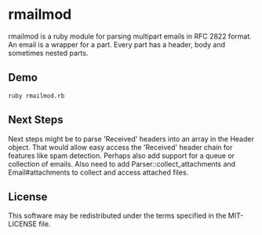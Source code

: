 rmailmod
========
rmailmod is a ruby module for parsing multipart emails in RFC 2822 format. An email is a wrapper for a part. Every part has a header, body and sometimes nested parts. 

Demo
----------------------------
`ruby rmailmod.rb`

Next Steps
------------------
Next steps might be to parse 'Received' headers into an array in the Header object. That would allow easy access the 'Received' header chain for features like spam detection. Perhaps also add support for a queue or collection of emails. Also need to add Parser::collect_attachments and Email#attachments to collect and access attached files.

License
------------
This software may be redistributed under the terms specified in the MIT-LICENSE file.


[home]:https://github.com/chedazzle/rmailmod
[wiki]:https://github.com/chedazzle/rmailmod/wiki
[chedazzle]:http://twitter.com/chedazzle